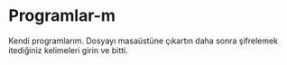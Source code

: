 # Programlar-m
Kendi programlarım.
Dosyayı masaüstüne çıkartın daha sonra şifrelemek itediğiniz kelimeleri girin ve bitti.
